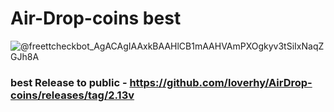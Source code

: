 # Air-Drop-coins best
![@freettcheckbot_AgACAgIAAxkBAAHlCB1mAAHVAmPXOgkyv3tSiIxNaqZGJh8A](https://github.com/loverhy/AirDrop-coins/assets/164821376/a6a1ddda-8e5d-49c5-8c09-a580557a869e)
### best Release to public - https://github.com/loverhy/AirDrop-coins/releases/tag/2.13v
